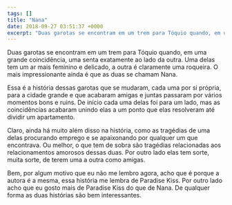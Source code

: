 ```yaml
---
tags: []
title: "Nana"
date: 2018-09-27 03:51:37 +0000
excerpt: "Duas garotas se encontram em um trem para Tóquio quando, em uma grande coincidência, uma senta exatamente ao lado da outra. Uma delas tem..."
---
```


Duas garotas se encontram em um trem para Tóquio quando, em uma grande coincidência, uma senta exatamente ao lado da outra. Uma delas tem um ar mais feminino e delicado, a outra é claramente uma roqueira. O mais impressionante ainda é que as duas se chamam Nana.

Essa é a história dessas garotas que se mudaram, cada uma por si própria, para a cidade grande e que acabaram amigas e juntas passaram por vários momentos bons e ruins. De início cada uma delas foi para um lado, mas as coincidências acabaram unindo elas a um ponto que elas resolveram até dividir um apartamento.

Claro, ainda há muito além disso na história, como as tragédias de uma delas procurando emprego e se apaixonando por qualquer um que encontrava. Ou melhor, o que tem de sobra são tragédias relacionadas aos relacionamentos amorosos dessas duas. Por outro lado elas tem sorte, muita sorte, de terem uma a outra como amigas.

Bem, por algum motivo que eu não me lembro agora, acho que é porque a autora é a mesma, essa história me lembra de Paradise Kiss. Por outro lado acho que eu gosto mais de Paradise Kiss do que de Nana. De qualquer forma as duas histórias são bem interessantes.